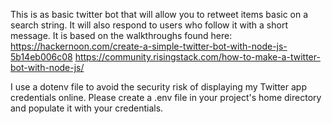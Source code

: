 This is as basic twitter bot that will allow you to retweet items basic on a search string. It will also respond to users who follow it with a short message. It is based on the walkthroughs found here:
https://hackernoon.com/create-a-simple-twitter-bot-with-node-js-5b14eb006c08
https://community.risingstack.com/how-to-make-a-twitter-bot-with-node-js/

I use a dotenv file to avoid the security risk of displaying my Twitter app credentials online. Please create a .env file in your project's home directory and populate it with your credentials.